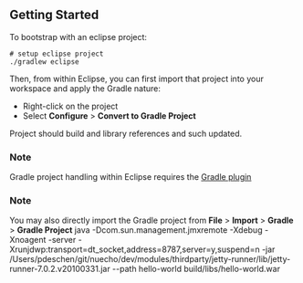 ## Getting Started

To bootstrap with an eclipse project:

    # setup eclipse project
    ./gradlew eclipse

Then, from within Eclipse, you can first import that project into your workspace and apply 
the Gradle nature:

 * Right-click on the project
 * Select **Configure** > **Convert to Gradle Project**

Project should build and library references and such updated.

### Note

Gradle project handling within Eclipse requires the [Gradle plugin]()

### Note

You may also directly import the Gradle project from **File** > **Import** > **Gradle** > **Gradle Project**
java -Dcom.sun.management.jmxremote -Xdebug -Xnoagent -server -Xrunjdwp:transport=dt_socket,address=8787,server=y,suspend=n -jar /Users/pdeschen/git/nuecho/dev/modules/thirdparty/jetty-runner/lib/jetty-runner-7.0.2.v20100331.jar --path hello-world build/libs/hello-world.war 
